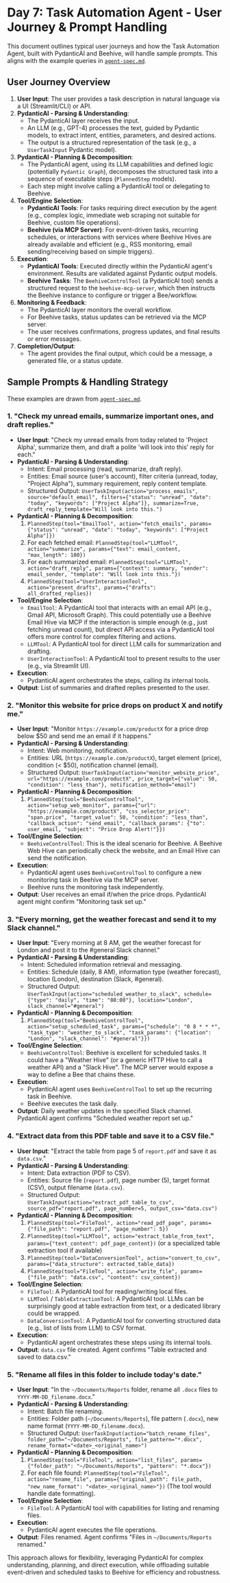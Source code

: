 # Day 7: Task Automation Agent - User Journey & Prompt Handling

This document outlines typical user journeys and how the Task Automation Agent, built with PydanticAI and Beehive, will handle sample prompts. This aligns with the example queries in [`agent-spec.md`](../agent-spec.md:13).

## User Journey Overview

1.  **User Input**: The user provides a task description in natural language via a UI (Streamlit/CLI) or API.
2.  **PydanticAI - Parsing & Understanding**:
    *   The PydanticAI layer receives the input.
    *   An LLM (e.g., GPT-4) processes the text, guided by Pydantic models, to extract intent, entities, parameters, and desired actions.
    *   The output is a structured representation of the task (e.g., a `UserTaskInput` Pydantic model).
3.  **PydanticAI - Planning & Decomposition**:
    *   The PydanticAI agent, using its LLM capabilities and defined logic (potentially `Pydantic Graph`), decomposes the structured task into a sequence of executable steps (`PlannedStep` models).
    *   Each step might involve calling a PydanticAI tool or delegating to Beehive.
4.  **Tool/Engine Selection**:
    *   **PydanticAI Tools**: For tasks requiring direct execution by the agent (e.g., complex logic, immediate web scraping not suitable for Beehive, custom file operations).
    *   **Beehive (via MCP Server)**: For event-driven tasks, recurring schedules, or interactions with services where Beehive Hives are already available and efficient (e.g., RSS monitoring, email sending/receiving based on simple triggers).
5.  **Execution**:
    *   **PydanticAI Tools**: Executed directly within the PydanticAI agent's environment. Results are validated against Pydantic output models.
    *   **Beehive Tasks**: The `BeehiveControlTool` (a PydanticAI tool) sends a structured request to the `beehive-mcp-server`, which then instructs the Beehive instance to configure or trigger a Bee/workflow.
6.  **Monitoring & Feedback**:
    *   The PydanticAI layer monitors the overall workflow.
    *   For Beehive tasks, status updates can be retrieved via the MCP server.
    *   The user receives confirmations, progress updates, and final results or error messages.
7.  **Completion/Output**:
    *   The agent provides the final output, which could be a message, a generated file, or a status update.

## Sample Prompts & Handling Strategy

These examples are drawn from [`agent-spec.md`](../agent-spec.md:13).

### 1. "Check my unread emails, summarize important ones, and draft replies."

*   **User Input**: "Check my unread emails from today related to 'Project Alpha', summarize them, and draft a polite 'will look into this' reply for each."
*   **PydanticAI - Parsing & Understanding**:
    *   Intent: Email processing (read, summarize, draft reply).
    *   Entities: Email source (user's account), filter criteria (unread, today, "Project Alpha"), summary requirement, reply content template.
    *   Structured Output: `UserTaskInput(action="process_emails", source="default_email", filters={"status": "unread", "date": "today", "keywords": ["Project Alpha"]}, summarize=True, draft_reply_template="Will look into this.")`
*   **PydanticAI - Planning & Decomposition**:
    1.  `PlannedStep(tool="EmailTool", action="fetch_emails", params={"status": "unread", "date": "today", "keywords": ["Project Alpha"]})`
    2.  For each fetched email: `PlannedStep(tool="LLMTool", action="summarize", params={"text": email_content, "max_length": 100})`
    3.  For each summarized email: `PlannedStep(tool="LLMTool", action="draft_reply", params={"context": summary, "sender": email_sender, "template": "Will look into this."})`
    4.  `PlannedStep(tool="UserInteractionTool", action="present_drafts", params={"drafts": all_drafted_replies})`
*   **Tool/Engine Selection**:
    *   `EmailTool`: A PydanticAI tool that interacts with an email API (e.g., Gmail API, Microsoft Graph). This could potentially use a Beehive Email Hive via MCP if the interaction is simple enough (e.g., just fetching unread count), but direct API access via a PydanticAI tool offers more control for complex filtering and actions.
    *   `LLMTool`: A PydanticAI tool for direct LLM calls for summarization and drafting.
    *   `UserInteractionTool`: A PydanticAI tool to present results to the user (e.g., via Streamlit UI).
*   **Execution**:
    *   PydanticAI agent orchestrates the steps, calling its internal tools.
*   **Output**: List of summaries and drafted replies presented to the user.

### 2. "Monitor this website for price drops on product X and notify me."

*   **User Input**: "Monitor `https://example.com/productX` for a price drop below $50 and send me an email if it happens."
*   **PydanticAI - Parsing & Understanding**:
    *   Intent: Web monitoring, notification.
    *   Entities: URL (`https://example.com/productX`), target element (price), condition (< $50), notification channel (email).
    *   Structured Output: `UserTaskInput(action="monitor_website_price", url="https://example.com/productX", price_target={"value": 50, "condition": "less_than"}, notification_method="email")`
*   **PydanticAI - Planning & Decomposition**:
    1.  `PlannedStep(tool="BeehiveControlTool", action="setup_web_monitor", params={"url": "https://example.com/productX", "css_selector_price": "span.price", "target_value": 50, "condition": "less_than", "callback_action": "send_email", "callback_params": {"to": user_email, "subject": "Price Drop Alert!"}})`
*   **Tool/Engine Selection**:
    *   `BeehiveControlTool`: This is the ideal scenario for Beehive. A Beehive Web Hive can periodically check the website, and an Email Hive can send the notification.
*   **Execution**:
    *   PydanticAI agent uses `BeehiveControlTool` to configure a new monitoring task in Beehive via the MCP server.
    *   Beehive runs the monitoring task independently.
*   **Output**: User receives an email if/when the price drops. PydanticAI agent might confirm "Monitoring task set up."

### 3. "Every morning, get the weather forecast and send it to my Slack channel."

*   **User Input**: "Every morning at 8 AM, get the weather forecast for London and post it to the #general Slack channel."
*   **PydanticAI - Parsing & Understanding**:
    *   Intent: Scheduled information retrieval and messaging.
    *   Entities: Schedule (daily, 8 AM), information type (weather forecast), location (London), destination (Slack, #general).
    *   Structured Output: `UserTaskInput(action="scheduled_weather_to_slack", schedule={"type": "daily", "time": "08:00"}, location="London", slack_channel="#general")`
*   **PydanticAI - Planning & Decomposition**:
    1.  `PlannedStep(tool="BeehiveControlTool", action="setup_scheduled_task", params={"schedule": "0 8 * * *", "task_type": "weather_to_slack", "task_params": {"location": "London", "slack_channel": "#general"}})`
*   **Tool/Engine Selection**:
    *   `BeehiveControlTool`: Beehive is excellent for scheduled tasks. It could have a "Weather Hive" (or a generic HTTP Hive to call a weather API) and a "Slack Hive". The MCP server would expose a way to define a Bee that chains these.
*   **Execution**:
    *   PydanticAI agent uses `BeehiveControlTool` to set up the recurring task in Beehive.
    *   Beehive executes the task daily.
*   **Output**: Daily weather updates in the specified Slack channel. PydanticAI agent confirms "Scheduled weather report set up."

### 4. "Extract data from this PDF table and save it to a CSV file."

*   **User Input**: "Extract the table from page 5 of `report.pdf` and save it as `data.csv`."
*   **PydanticAI - Parsing & Understanding**:
    *   Intent: Data extraction (PDF to CSV).
    *   Entities: Source file (`report.pdf`), page number (5), target format (CSV), output filename (`data.csv`).
    *   Structured Output: `UserTaskInput(action="extract_pdf_table_to_csv", source_pdf="report.pdf", page_number=5, output_csv="data.csv")`
*   **PydanticAI - Planning & Decomposition**:
    1.  `PlannedStep(tool="FileTool", action="read_pdf_page", params={"file_path": "report.pdf", "page_number": 5})`
    2.  `PlannedStep(tool="LLMTool", action="extract_table_from_text", params={"text_content": pdf_page_content})` (or a specialized table extraction tool if available)
    3.  `PlannedStep(tool="DataConversionTool", action="convert_to_csv", params={"data_structure": extracted_table_data})`
    4.  `PlannedStep(tool="FileTool", action="write_file", params={"file_path": "data.csv", "content": csv_content})`
*   **Tool/Engine Selection**:
    *   `FileTool`: A PydanticAI tool for reading/writing local files.
    *   `LLMTool` / `TableExtractionTool`: A PydanticAI tool. LLMs can be surprisingly good at table extraction from text, or a dedicated library could be wrapped.
    *   `DataConversionTool`: A PydanticAI tool for converting structured data (e.g., list of lists from LLM) to CSV format.
*   **Execution**:
    *   PydanticAI agent orchestrates these steps using its internal tools.
*   **Output**: `data.csv` file created. Agent confirms "Table extracted and saved to data.csv."

### 5. "Rename all files in this folder to include today's date."

*   **User Input**: "In the `~/Documents/Reports` folder, rename all `.docx` files to `YYYY-MM-DD_filename.docx`."
*   **PydanticAI - Parsing & Understanding**:
    *   Intent: Batch file renaming.
    *   Entities: Folder path (`~/Documents/Reports`), file pattern (`.docx`), new name format (`YYYY-MM-DD_filename.docx`).
    *   Structured Output: `UserTaskInput(action="batch_rename_files", folder_path="~/Documents/Reports", file_pattern="*.docx", rename_format="<date>_<original_name>")`
*   **PydanticAI - Planning & Decomposition**:
    1.  `PlannedStep(tool="FileTool", action="list_files", params={"folder_path": "~/Documents/Reports", "pattern": "*.docx"})`
    2.  For each file found:
        `PlannedStep(tool="FileTool", action="rename_file", params={"original_path": file_path, "new_name_format": "<date>_<original_name>"})` (The tool would handle date formatting).
*   **Tool/Engine Selection**:
    *   `FileTool`: A PydanticAI tool with capabilities for listing and renaming files.
*   **Execution**:
    *   PydanticAI agent executes the file operations.
*   **Output**: Files renamed. Agent confirms "Files in `~/Documents/Reports` renamed."

This approach allows for flexibility, leveraging PydanticAI for complex understanding, planning, and direct execution, while offloading suitable event-driven and scheduled tasks to Beehive for efficiency and robustness.
